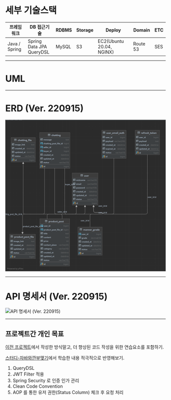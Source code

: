 # 세부 기술스택

|프레임워크| DB 접근기술                |RDBMS|Storage|Deploy|Domain|ETC|
|---|------------------------|---|---|---|---|---|
|Java / Spring| Spring Data JPA <br> QueryDSL|MySQL|S3|EC2(Ubuntu 20.04, NGINX)|Route 53|SES|

---

# UML
[]()

---

# ERD (Ver. 220915)
![](src/main/resources/erd/erd-1.png)

---

# API 명세서 (Ver. 220915)
![API 명세서 (Ver. 220915)](https://diger.gitbook.io/untitled-1/)

---

## 프로젝트간 개인 목표

[이전 프로젝트](https://github.com/uswLectureEvaluation/Backend-Remaster)에서 작성한 방식말고, 더 향상된 코드 작성을 위한 연습요소를 포함하기.

[스터디-자바와깐부맺기](https://github.com/Be-GGanboo-With-Java)에서 학습한 내용 적극적으로 반영해보기.

1. QueryDSL
2. JWT Filter 적용
3. Spring Security 로 인증 인가 관리 
4. Clean Code Convention
5. AOP 를 통한 유저 권한(Status Column) 체크 후 요청 처리